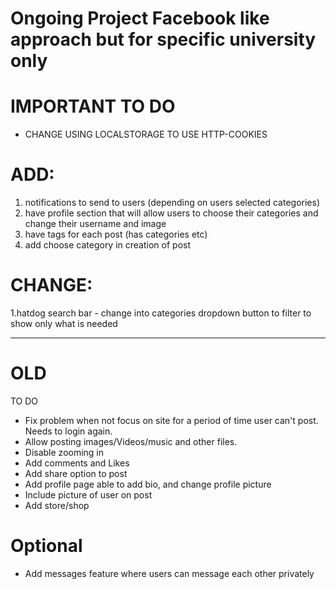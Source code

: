 # Ongoing Project Facebook like approach but for specific university only


# IMPORTANT TO DO
- CHANGE USING LOCALSTORAGE TO USE HTTP-COOKIES

# ADD:
1. notifications to send to users (depending on users selected categories)
2. have profile section that will allow users to choose their categories and change their username and image
3. have tags for each post (has categories etc)
4. add choose category in creation of post


# CHANGE:
1.hatdog search bar - change into categories dropdown button to filter to show only what is needed




------------------------------------------------------------------------------------------------------------

# OLD
TO DO
- Fix problem when not focus on site for a period of time user can't post. Needs to login again.
- Allow posting images/Videos/music and other files.
- Disable zooming in
- Add comments and Likes
- Add share option to post
- Add profile page able to add bio, and change profile picture
- Include picture of user on post
- Add store/shop

  
# Optional
- Add messages feature where users can message each other privately


